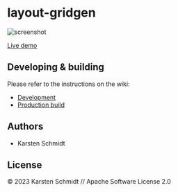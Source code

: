 # layout-gridgen

![screenshot](https://raw.githubusercontent.com/thi-ng/umbrella/develop/assets/examples/layout-gridgen.png)

[Live demo](http://demo.thi.ng/umbrella/layout-gridgen/)

## Developing & building

Please refer to the instructions on the wiki:

- [Development](https://github.com/thi-ng/umbrella/wiki/Development-mode-for-examples-using-thi.ng-meta%E2%80%90css)
- [Production build](https://github.com/thi-ng/umbrella/wiki/Example-build-instructions)

## Authors

- Karsten Schmidt

## License

&copy; 2023 Karsten Schmidt // Apache Software License 2.0
